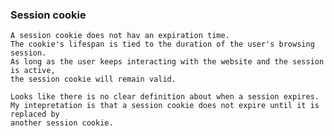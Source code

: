 ### Session cookie
    A session cookie does not hav an expiration time.
    The cookie's lifespan is tied to the duration of the user's browsing session. 
    As long as the user keeps interacting with the website and the session is active, 
    the session cookie will remain valid.
    
    Looks like there is no clear definition about when a session expires.
    My intepretation is that a session cookie does not expire until it is replaced by 
    another session cookie.
    
